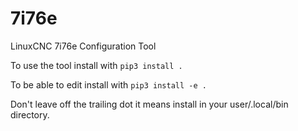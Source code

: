 # 7i76e
LinuxCNC 7i76e Configuration Tool

To use the tool install with ``pip3 install .``

To be able to edit install with ``pip3 install -e .``

Don't leave off the trailing dot it means install in your user/.local/bin
directory.

